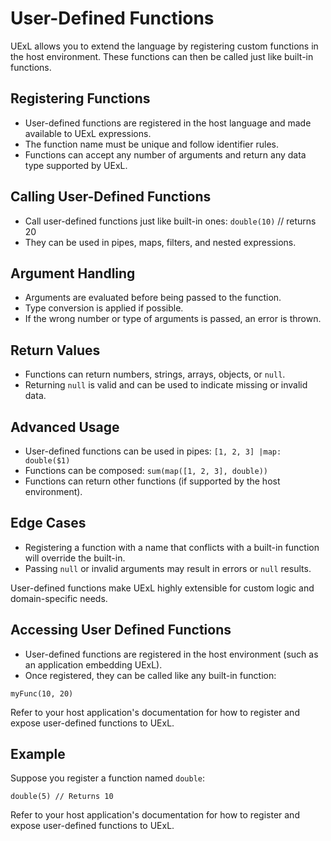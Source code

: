 # User-Defined Functions

UExL allows you to extend the language by registering custom functions in the host environment. These functions can then be called just like built-in functions.

## Registering Functions
- User-defined functions are registered in the host language and made available to UExL expressions.
- The function name must be unique and follow identifier rules.
- Functions can accept any number of arguments and return any data type supported by UExL.

## Calling User-Defined Functions
- Call user-defined functions just like built-in ones:
  `double(10)` // returns 20
- They can be used in pipes, maps, filters, and nested expressions.

## Argument Handling
- Arguments are evaluated before being passed to the function.
- Type conversion is applied if possible.
- If the wrong number or type of arguments is passed, an error is thrown.

## Return Values
- Functions can return numbers, strings, arrays, objects, or `null`.
- Returning `null` is valid and can be used to indicate missing or invalid data.

## Advanced Usage
- User-defined functions can be used in pipes:
  `[1, 2, 3] |map: double($1)`
- Functions can be composed:
  `sum(map([1, 2, 3], double))`
- Functions can return other functions (if supported by the host environment).

## Edge Cases
- Registering a function with a name that conflicts with a built-in function will override the built-in.
- Passing `null` or invalid arguments may result in errors or `null` results.

User-defined functions make UExL highly extensible for custom logic and domain-specific needs.

## Accessing User Defined Functions
- User-defined functions are registered in the host environment (such as an application embedding UExL).
- Once registered, they can be called like any built-in function:
```
myFunc(10, 20)
```

Refer to your host application's documentation for how to register and expose user-defined functions to UExL.

## Example
Suppose you register a function named `double`:
```
double(5) // Returns 10
```

Refer to your host application's documentation for how to register and expose user-defined functions to UExL.